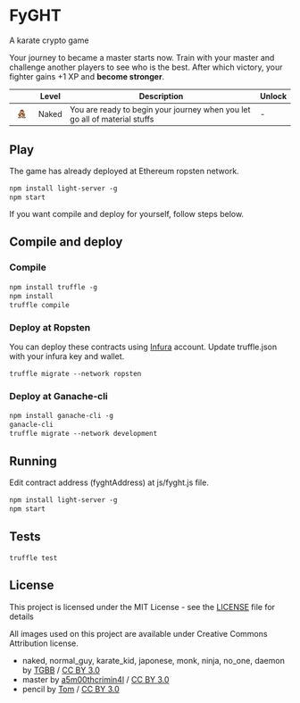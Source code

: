 # FyGHT
A karate crypto game

Your journey to became a master starts now.
Train with your master and challenge another players to see who is the best.
After which victory, your fighter gains +1 XP and <b>become stronger</b>.

| | Level | Description | Unlock |
| ------ | ------ | ------ | ------ |
| <img src="/ui/img/naked.png" alt="naked" width="50px"/> | Naked | You are ready to begin your journey when you let go all of material stuffs | - |



## Play

The game has already deployed at Ethereum ropsten network.
```
npm install light-server -g
npm start
```

If you want compile and deploy for yourself, follow steps below.

## Compile and deploy

### Compile
```
npm install truffle -g
npm install
truffle compile
```

### Deploy at Ropsten
You can deploy these contracts using [Infura](https://infura.io) account.
Update truffle.json with your infura key and wallet.
```
truffle migrate --network ropsten
```

### Deploy at Ganache-cli

```
npm install ganache-cli -g
ganacle-cli
truffle migrate --network development
```

## Running
Edit contract address (fyghtAddress) at js/fyght.js file.
```
npm install light-server -g
npm start
```

## Tests
```
truffle test
```


## License

This project is licensed under the MIT License - see the [LICENSE](LICENSE) file for details

All images used on this project are available under Creative Commons Attribution license.
- naked, normal_guy, karate_kid, japonese, monk, ninja, no_one, daemon by [TGBB](https://piq.codeus.net/u/TGBB) / [CC BY 3.0](https://creativecommons.org/licenses/by/3.0/)
- master by [a5m00thcrimin4l](https://piq.codeus.net/u/a5m00thcrimin4l) / [CC BY 3.0](https://creativecommons.org/licenses/by/3.0/)
- pencil by [Tom](https://piq.codeus.net/u/Tom) / [CC BY 3.0](https://creativecommons.org/licenses/by/3.0/)
